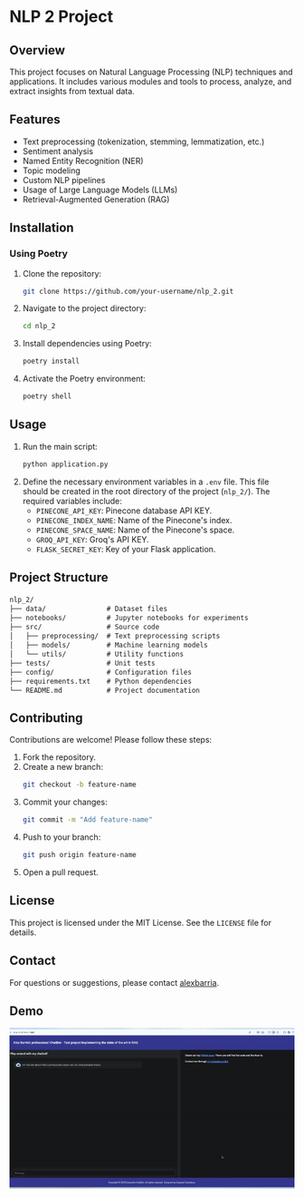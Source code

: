 # NLP 2 Project

## Overview
This project focuses on Natural Language Processing (NLP) techniques and applications. It includes various modules and tools to process, analyze, and extract insights from textual data.

## Features
- Text preprocessing (tokenization, stemming, lemmatization, etc.)
- Sentiment analysis
- Named Entity Recognition (NER)
- Topic modeling
- Custom NLP pipelines
- Usage of Large Language Models (LLMs)
- Retrieval-Augmented Generation (RAG)

## Installation

### Using Poetry
1. Clone the repository:
    ```bash
    git clone https://github.com/your-username/nlp_2.git
    ```
2. Navigate to the project directory:
    ```bash
    cd nlp_2
    ```
3. Install dependencies using Poetry:
    ```bash
    poetry install
    ```
4. Activate the Poetry environment:
    ```bash
    poetry shell
    ```

## Usage
1. Run the main script:
    ```bash
    python application.py
    ```
2. Define the necessary environment variables in a `.env` file. This file should be created in the root directory of the project (`nlp_2/`). The required variables include:
    - `PINECONE_API_KEY`: Pinecone database API KEY.
    - `PINECONE_INDEX_NAME`: Name of the Pinecone's index.
    - `PINECONE_SPACE_NAME`: Name of the Pinecone's space.
    - `GROQ_API_KEY`: Groq's API KEY.
    - `FLASK_SECRET_KEY`:  Key of your Flask application.

## Project Structure
```
nlp_2/
├── data/               # Dataset files
├── notebooks/          # Jupyter notebooks for experiments
├── src/                # Source code
│   ├── preprocessing/  # Text preprocessing scripts
│   ├── models/         # Machine learning models
│   └── utils/          # Utility functions
├── tests/              # Unit tests
├── config/             # Configuration files
├── requirements.txt    # Python dependencies
└── README.md           # Project documentation
```

## Contributing
Contributions are welcome! Please follow these steps:
1. Fork the repository.
2. Create a new branch:
    ```bash
    git checkout -b feature-name
    ```
3. Commit your changes:
    ```bash
    git commit -m "Add feature-name"
    ```
4. Push to your branch:
    ```bash
    git push origin feature-name
    ```
5. Open a pull request.

## License
This project is licensed under the MIT License. See the `LICENSE` file for details.

## Contact
For questions or suggestions, please contact [alexbarria](mailto:alexbarria14@gmail.com).


## Demo
![Chatbot Demo](./img/Chatbot%20Record%20GIF.gif)
